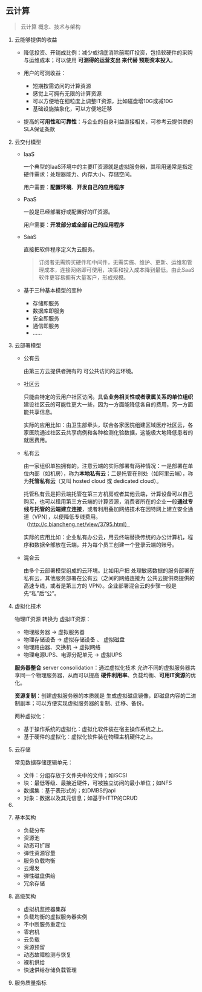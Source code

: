 ## 云计算

> 云计算 概念、技术与架构

1. 云能够提供的收益

   - 降低投资、开销成比例：减少或彻底消除前期IT投资，包括软硬件的采购与运维成本；可以使用 **可测得的运营支出 来代替 预期资本投入**。
   - 用户的可测收益：

     - 短期按需访问的计算资源
     - 感觉上可拥有无限的计算资源
     - 可以方便地在细粒度上调整IT资源，比如磁盘增10G或减10G
     - 基础设施抽象化，可以方便地迁移

   - 提高的**可用性和可靠性**：与企业的自身利益直接相关，可参考云提供商的SLA保证条款

2. 云交付模型

   - IaaS

     一个典型的IaaS环境中的主要IT资源就是虚拟服务器，其租用通常是指定硬件需求：处理器能力、内存大小、存储空间。

     用户需要：**配置环境**、**开发自己的应用程序**

   - PaaS

     一般是已经部署好或配置好的IT资源。

     用户需要：**开发部分或全部自己的应用程序**

   - SaaS

     直接把软件程序定义为云服务。

     > 订阅者无需购买硬件和中间件，无需实施、维护、更新、运维和管理成本，连接网络即可使用，决策和投入成本降到最低。由此SaaS 软件更容易拥有大量客户，形成规模。

     

   - 基于三种基本模型的变种

     - 存储即服务
     - 数据库即服务
     - 安全即服务
     - 通信即服务
     - ......

3. 云部署模型

   - 公有云

     由第三方云提供者拥有的 可公共访问的云环境。

   - 社区云

     只能由特定的云用户社区访问。具备**业务相关性或者隶属关系的单位组织**建设社区云的可能性更大一些，因为一方面能降低各自的费用，另一方面能共享信息。

     实际的应用比如：由卫生部牵头，联合各家医院组建区域医疗社区云，各家医院通过社区云共享病例和各种检测化验数据，这能极大地降低患者的就医费用。

   - 私有云

     由一家组织单独拥有的。注意云端的实际部署有两种情况：一是部署在单位内部（如机房），称为**本地私有云**；二是托管在别处（如阿里云端），称为**托管私有云**（又叫 hosted cloud 或 dedicated cloud）。

     托管私有云是把云端托管在第三方机房或者其他云端，计算设备可以自己购买，也可以租用第三方云端的计算资源，消费者所在的企业一般**通过专线与托管的云端建立连接**，或者利用叠加网络技术在因特网上建立安全通道（VPN），以便降低专线费用。（http://c.biancheng.net/view/3795.html）

     实际的应用比如：企业私有办公云，用云终端替换传统的办公计算机，程序和数据全部放在云端，并为每个员工创建一个登录云端的账号。

   - 混合云

     由多个云部署模型组成的云环境。比如用户把 处理敏感数据的服务部署在私有云，其他服务部署在公有云（之间的网络连接为 公共云提供商提供的高速专线，或者是第三方的 VPN）。企业部署混合云的步骤一般是先“私”后“公”。

4. 虚拟化技术

   物理IT资源 转换为 虚拟IT资源：

   - 物理服务器 -> 虚拟服务器
   - 物理存储设备 -> 虚拟存储设备 、 虚拟磁盘
   - 物理路由器、交换机 -> 虚拟网络
   - 物理电源UPS、电源分配单元 -> 虚拟UPS

   **服务器整合** server consolidation：通过虚拟化技术 允许不同的虚拟服务器共享同一个物理服务器，从而可以提高 **硬件利用率**、负载均衡、**可用IT资源**的优化。

   **资源复制**：创建虚拟服务器的本质就是 生成虚拟磁盘镜像，即磁盘内容的二进制副本；可以方便实现虚拟服务器的复制、迁移、备份。

   两种虚拟化：

   - 基于操作系统的虚拟化：虚拟化软件装在宿主操作系统之上。
   - 基于硬件的虚拟化：虚拟化软件装在物理主机硬件之上。

5. 云存储

   常见数据存储逻辑单元：

   - 文件：分组存放于文件夹中的文件；如iSCSI
   - 块：最低等级、最接近硬件，可被独立访问的最小单位；如NFS
   - 数据集：基于表形式的；如DMBS的api
   - 对象：数据以及其元信息；如基于HTTP的CRUD

6. 

7. 基本架构

   - 负载分布
   - 资源池
   - 动态可扩展
   - 弹性资源容量
   - 服务负载均衡
   - 云爆发
   - 弹性磁盘供给
   - 冗余存储

8. 高级架构

   - 虚拟机监控器集群
   - 负载均衡的虚拟服务器实例
   - 不中断服务重定位
   - 零宕机
   - 云负载
   - 资源预留
   - 动态故障检测与恢复
   - 裸机供给
   - 快速供给存储负载管理

9. 服务质量指标